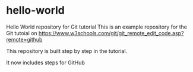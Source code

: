 # hello-world
Hello World repository for Git tutorial
This is an example repository for the Git tutoial 
on https://www.w3schools.com/git/git_remote_edit_code.asp?remote=github

This repository is built step by step in the tutorial.

It now includes steps for GitHub
